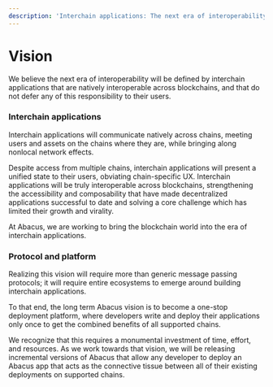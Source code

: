 ```yaml
---
description: 'Interchain applications: The next era of interoperability'
---
```


# Vision

We believe the next era of interoperability will be defined by interchain applications that are natively interoperable across blockchains, and that do not defer any of this responsibility to their users.

### Interchain applications

Interchain applications will communicate natively across chains, meeting users and assets on the chains where they are, while bringing along nonlocal network effects.&#x20;

Despite access from multiple chains, interchain applications will present a unified state to their users, obviating chain-specific UX. Interchain applications will be truly interoperable across blockchains, strengthening the accessibility and composability that have made decentralized applications successful to date and solving a core challenge which has limited their growth and virality.

At Abacus, we are working to bring the blockchain world into the era of interchain applications.

### Protocol and platform

Realizing this vision will require more than generic message passing protocols; it will require entire ecosystems to emerge around building interchain applications.

To that end, the long term Abacus vision is to become a one-stop deployment platform, where developers write and deploy their applications only once to get the combined benefits of all supported chains.

We recognize that this requires a monumental investment of time, effort, and resources. As we work towards that vision, we will be releasing incremental versions of Abacus that allow any developer to deploy an Abacus app that acts as the connective tissue between all of their existing deployments on supported chains.
